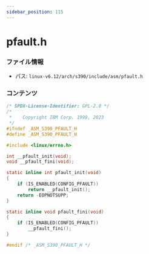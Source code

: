 ```yaml
---
sidebar_position: 115
---
```

# pfault.h

### ファイル情報

- パス: `linux-v6.12/arch/s390/include/asm/pfault.h`

### コンテンツ

```h
/* SPDX-License-Identifier: GPL-2.0 */
/*
 *    Copyright IBM Corp. 1999, 2023
 */
#ifndef _ASM_S390_PFAULT_H
#define _ASM_S390_PFAULT_H

#include <linux/errno.h>

int __pfault_init(void);
void __pfault_fini(void);

static inline int pfault_init(void)
{
	if (IS_ENABLED(CONFIG_PFAULT))
		return __pfault_init();
	return -EOPNOTSUPP;
}

static inline void pfault_fini(void)
{
	if (IS_ENABLED(CONFIG_PFAULT))
		__pfault_fini();
}

#endif /* _ASM_S390_PFAULT_H */

```
